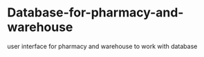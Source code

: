 # Database-for-pharmacy-and-warehouse
user interface for pharmacy and warehouse to work with database
